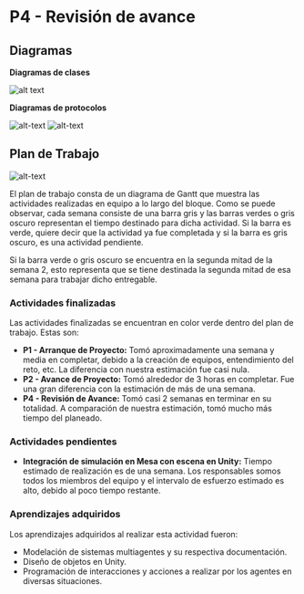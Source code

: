 # P4 - Revisión de avance
## Diagramas
**Diagramas de clases**

![alt text](https://i.ibb.co/4sydtBZ/Diagrama-Clases-P4.png)

**Diagramas de protocolos**

![alt-text](https://i.ibb.co/BtvxvxN/Whats-App-Image-2021-09-03-at-1-49-26-PM.jpg)
![alt-text](https://i.imgur.com/kmnCV3s.png)
## Plan de Trabajo
![alt-text](https://i.ibb.co/y6ThQrs/Plan-Trabajo-P4.png)

El plan de trabajo consta de un diagrama de Gantt que muestra las actividades realizadas en equipo a lo largo del bloque. Como se puede observar, cada semana consiste de una barra gris y las barras verdes o gris oscuro representan el tiempo destinado para dicha actividad. Si la barra es verde, quiere decir que la actividad ya fue completada y si la barra es gris oscuro, es una actividad pendiente.

Si la barra verde o gris oscuro se encuentra en la segunda mitad de la semana 2, esto representa que se tiene destinada la segunda mitad de esa semana para trabajar dicho entregable.

### Actividades finalizadas
Las actividades finalizadas se encuentran en color verde dentro del plan de trabajo. Estas son:
* **P1 - Arranque de Proyecto:** Tomó aproximadamente una semana y media en completar, debido a la creación de equipos, entendimiento del reto, etc. La diferencia con nuestra estimación fue casi nula.
* **P2 - Avance de Proyecto:** Tomó alrededor de 3 horas en completar. Fue una gran diferencia con la estimación de más de una semana.
* **P4 - Revisión de Avance:** Tomó casi 2 semanas en terminar en su totalidad. A comparación de nuestra estimación, tomó mucho más tiempo del planeado.

### Actividades pendientes
* **Integración de simulación en Mesa con escena en Unity:** Tiempo estimado de realización es de una semana. Los responsables somos todos los miembros del equipo y el intervalo de esfuerzo estimado es alto, debido al poco tiempo restante.

### Aprendizajes adquiridos
Los aprendizajes adquiridos al realizar esta actividad fueron: 
* Modelación de sistemas multiagentes y su respectiva documentación.
* Diseño de objetos en Unity.
* Programación de interacciones y acciones a realizar por los agentes en diversas situaciones.
